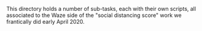 This directory holds a number of sub-tasks, each with their own scripts, all associated to the Waze side of the "social distancing score" work we frantically did early April 2020.